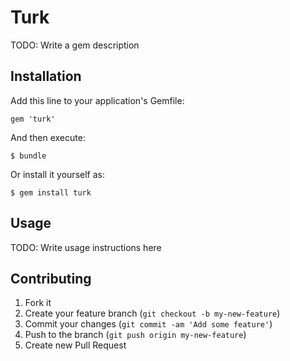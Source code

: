 # Turk

TODO: Write a gem description

## Installation

Add this line to your application's Gemfile:

    gem 'turk'

And then execute:

    $ bundle

Or install it yourself as:

    $ gem install turk

## Usage

TODO: Write usage instructions here

## Contributing

1. Fork it
2. Create your feature branch (`git checkout -b my-new-feature`)
3. Commit your changes (`git commit -am 'Add some feature'`)
4. Push to the branch (`git push origin my-new-feature`)
5. Create new Pull Request
